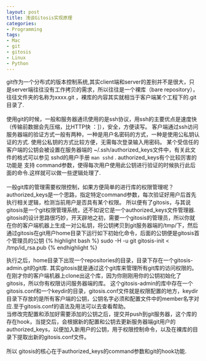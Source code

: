 ```yaml
---
layout: post
title: 浅谈Gitosis实现原理
categories:
- Programming
tags:
- Mac
- git
- gitosis
- Linux
- Python
---
```


git作为一个分布式的版本控制系统,其实client端和server的差别并不是很大，只是server端往往没有工作拷贝的需求，所以往往是一个裸库（bare repository），往往文件夹的名称为xxxx.git ，裸库的内容其实就相当于客户端某个工程下的.git目录了.       
<br>
使用git的时候，一般和服务器通讯使用的是ssh协议，用ssh的主要优点是速度快（传输前数据会先压缩，比HTTP快 ：]），安全，方便读写。
客户端通过ssh访问服务器端的验证方式一般有两种，一种是用户名密码的方式，一种是使用公私钥认证的方式.
使用公私钥的方式比较方便，无需每次登录输入用密码。
某个受信任的客户端的公钥会被设置在服务器端的 ~/.ssh/authorized_keys文件中，有关此文件的格式可以参见 sshd的用户手册  `man sshd` . authorized_keys有个比较厉害的功能是 支持 command参数，使得每次用户使用此公钥进行验证的时候执行此后面的命令.这样就可以做一些逻辑处理了.     
<br>
一般git库的管理需要权限控制，如果方便简单的进行库的权限管理呢？ authorized_keys是一个思路，指定特定command参数，每次验证好用户后首先执行相关逻辑，检测当前用户是否具有某个权限。
所以便有了gitosis，与其说gitosis是一个git权限管理系统，还不如说它是一个authorized_keys文件管理器.     
gitosis的设计思路很巧妙，开天辟地之初，需要一个gitosis的管理员，所以你就在你的客户端机器上生成一对公私钥，将公钥拷贝到git服务器端的/tmp/下，然后通过gitosis在git用户home目录下运行如下初始化命令，后面的公钥便是gitosis首个管理员的公钥
{% highlight bash %}
sudo -H -u git gitosis-init < /tmp/id_rsa.pub
{% endhighlight %}

执行之后，home目录下出现一个repositories的目录，目录下存在一个gitosis-admin.git的git库. 其实gitosis就是通过这个git库来管理所有git库的访问权限的。    
在刚才你的客户端机器上clone出这个库，因为你刚刚用你的公钥初始化了gitosis，所以你有权限访问服务器端的库。
这个gitosis-admin的库中存在一个gitosis.conf和一个keydir的目录，gitosis.conf文件就是权限配置的地方，keydir目录下存放的是所有客户端的公钥，公钥名字必须和配置文件中的member名字对应.至于gitosis.conf的语法及用法可以去查看帮助。   
当修改完配置和添加好需要添加的公钥之后，提交并push到git服务器，这个库的存在hook，当提交后，会根据新的配置和公钥去更新服务器端git用户的authorized_keys，以便加入新用户的公钥，用于权限控制命令，以及在裸库的目录下提取出新的gitosis.conf文件。  
<br>
所以 gitosis的核心在于authorized_keys的command参数和git的hook功能.


